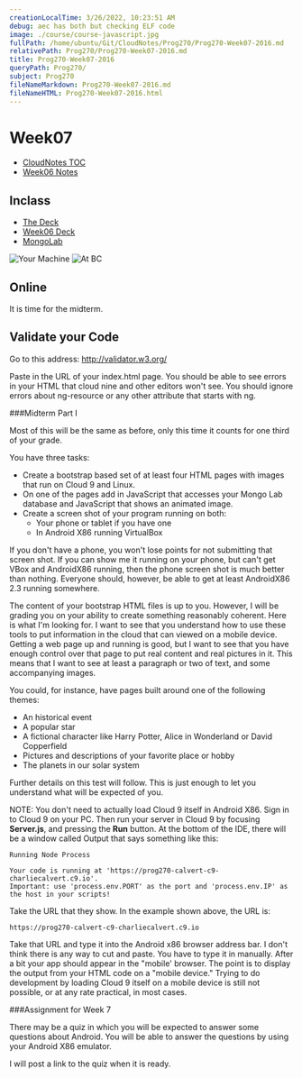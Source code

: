 ```yaml
---
creationLocalTime: 3/26/2022, 10:23:51 AM
debug: aec has both but checking ELF code
image: ./course/course-javascript.jpg
fullPath: /home/ubuntu/Git/CloudNotes/Prog270/Prog270-Week07-2016.md
relativePath: Prog270/Prog270-Week07-2016.md
title: Prog270-Week07-2016
queryPath: Prog270/
subject: Prog270
fileNameMarkdown: Prog270-Week07-2016.md
fileNameHTML: Prog270-Week07-2016.html
---
```



<!-- toc -->
<!-- tocstop -->

Week07
======

- [CloudNotes TOC](../CloudNotes.html)
- [Week06 Notes](Week06.html)

Inclass
-------

-	[The Deck](http://bit.ly/1hL1WFt)
-	[Week06 Deck](http://bit.ly/1hL1WFt)
-	[MongoLab](https://mongolab.com)

![Your Machine](/charlie/os/linux/images/VirtualBoxAndroidX8640Network.png)
![At BC](/charlie/os/linux/images/AndroidX86PCNetFast.png)

Online
------

It is time for the midterm. 

Validate your Code
------------------

Go to this address: <http://validator.w3.org/>

Paste in the URL of your index.html page. You should
be able to see errors in your HTML that cloud nine
and other editors won't see. You should ignore errors
about ng-resource or any other attribute that starts
with ng.



###Midterm Part I

Most of this will be the same as before,
only this time it counts for one third of your grade.

You have three tasks:

- Create a bootstrap based set of at least four HTML pages with images that run
on Cloud 9 and Linux.
- On one of the pages add in JavaScript that accesses your Mongo Lab database and JavaScript
that shows an animated image.
- Create a screen shot of your program running on both:
	- Your phone or tablet if you have one
	- In Android X86 running VirtualBox 

If you don't have a phone, you won't lose points for not submitting 
that screen shot. If you can show me it running on your phone,
but can't get VBox and AndroidX86 running, then the phone screen shot
is much better than nothing. Everyone should, however, be able to get
at least AndroidX86 2.3 running somewhere. 

The content of your bootstrap HTML files is up to you. However, I will
be grading you on your ability to create something reasonably coherent.
Here is what I'm looking for. I want to see that you understand how to
use these tools to put information in the cloud that can viewed on a
mobile device. Getting a web page up and running is good, but I want
to see that you have enough control over that page to put real content
and real pictures in it. This means that I want to see at least a 
paragraph or two of text, and some accompanying images.

You could, for instance, have pages built around one of the following
themes:

- An historical event
- A popular star
- A fictional character like Harry Potter, Alice in Wonderland or David Copperfield
- Pictures and descriptions of your favorite place or hobby
- The planets in our solar system

Further details on this test will follow. This is just enough to let you 
understand what will be expected of you.

NOTE: You don't need to actually load Cloud 9 itself in Android X86. 
Sign in to Cloud 9 on your PC. Then run your server in Cloud 9 by 
focusing **Server.js**, and pressing the **Run** button. At the bottom 
of the IDE, there will be a window called Output that says something 
like this:

```
Running Node Process 

Your code is running at 'https://prog270-calvert-c9-charliecalvert.c9.io'.
Important: use 'process.env.PORT' as the port and 'process.env.IP' as the host in your scripts!
```
 
Take the URL that they show. In the example shown above, the URL is:
 
	https://prog270-calvert-c9-charliecalvert.c9.io
 
Take that URL and type it into the Android x86 browser address bar. 
I don't think there is any way to cut and paste. You have to type it 
in manually. After a bit your app should appear in the "mobile' 
browser. The point is to display the output from your HTML code on a 
"mobile device." Trying to do development by loading Cloud 9 itself 
on a mobile device is still not possible, or at any rate practical, 
in most cases.

###Assignment for Week 7

There may be a quiz in which you will be expected to answer some
questions about Android. You will be able to answer the questions
by using your Android X86 emulator.

I will post a link to the quiz when it is ready.
